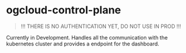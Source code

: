 # ogcloud-control-plane
> !!! THERE IS NO AUTHENTICATION YET, DO NOT USE IN PROD !!!

Currently in Development. Handles all the communication with the kubernetes cluster and provides a endpoint for the dashboard.
